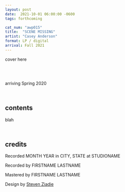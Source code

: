 ```yaml
---
layout: post
date:  2021-10-01 06:00:00 -0600
tags: forthcoming

cat_num: "awp015"
title:  "SCENE MISSING"
artist: "Casey Anderson"
format: LP / digital
arrival: Fall 2021
---
```


cover here

<br/>

<br/>arriving Spring 2020

<br/>

## contents

blah

<br/>

## credits

Recorded MONTH YEAR in CITY, STATE at STUDIONAME

Recorded by FIRSTNAME LASTNAME

Mastered by FIRSTNAME LASTNAME

Design by [Steven Ziadie](http://s-ziadie.com/)
